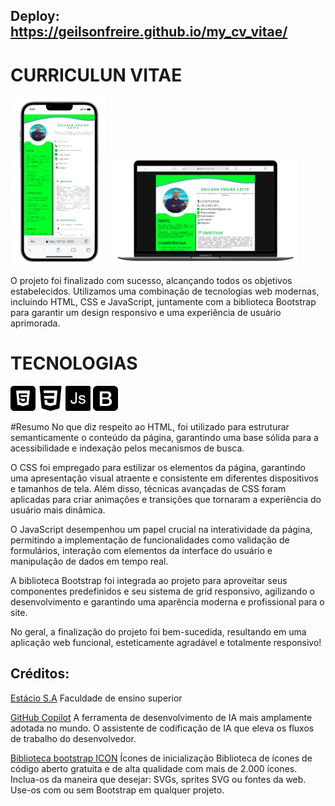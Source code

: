 ## Deploy: https://geilsonfreire.github.io/my_cv_vitae/

# CURRICULUN VITAE

<div>
    <img src="Packs/img_readme/celular.png" width="30%" height="auto" alt="Celular">
    <img src="Packs/img_readme/notebook.png" width="60%" height="auto" alt="NoteBook">
</div>


O projeto foi finalizado com sucesso, alcançando todos os objetivos estabelecidos. Utilizamos uma combinação de tecnologias web modernas, incluindo HTML, CSS e JavaScript, juntamente com a biblioteca Bootstrap para garantir um design responsivo e uma experiência de usuário aprimorada.


# TECNOLOGIAS

<img src="Packs/skills/html-5.png" width="40" height="40" alt="HTML">
<img src="Packs/skills/css-3.png" width="40" height="40" alt="CSS">
<img src="Packs/skills/js.png" width="40" height="40" alt="JavaScript">
<img src="Packs/skills/bootstrap.png" width="40" height="40" alt="Bootstrap">



#Resumo
No que diz respeito ao HTML, foi utilizado para estruturar semanticamente o conteúdo da página, garantindo uma base sólida para a acessibilidade e indexação pelos mecanismos de busca.

O CSS foi empregado para estilizar os elementos da página, garantindo uma apresentação visual atraente e consistente em diferentes dispositivos e tamanhos de tela. Além disso, técnicas avançadas de CSS foram aplicadas para criar animações e transições que tornaram a experiência do usuário mais dinâmica.

O JavaScript desempenhou um papel crucial na interatividade da página, permitindo a implementação de funcionalidades como validação de formulários, interação com elementos da interface do usuário e manipulação de dados em tempo real.

A biblioteca Bootstrap foi integrada ao projeto para aproveitar seus componentes predefinidos e seu sistema de grid responsivo, agilizando o desenvolvimento e garantindo uma aparência moderna e profissional para o site.

No geral, a finalização do projeto foi bem-sucedida, resultando em uma aplicação web funcional, esteticamente agradável e totalmente responsivo! 

## Créditos:
<a href="https://estacio.br/">Estácio S.A</a> Faculdade de ensino superior


<a href="https://github.com/features/copilot">GitHub Copilot</a> A ferramenta de desenvolvimento de IA mais amplamente adotada no mundo. O assistente de codificação de IA que eleva os fluxos de trabalho do desenvolvedor.


<a href="https://icons.getbootstrap.com/">Biblioteca bootstrap ICON</a> Ícones de inicialização
Biblioteca de ícones de código aberto gratuita e de alta qualidade com mais de 2.000 ícones. Inclua-os da maneira que desejar: SVGs, sprites SVG ou fontes da web. Use-os com ou sem Bootstrap em qualquer projeto.

